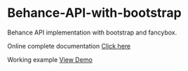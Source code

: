 # Behance-API-with-bootstrap
Behance API implementation with bootstrap and fancybox.

Online complete documentation <a href="https://learncodeweb.com/web-development/behance-api-with-bootstrap-using-php/">Click here</a>

Working example <a href="https://learncodeweb.com/demo/web-development/behance-api-with-bootstrap-using-php/">View Demo</a>
